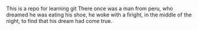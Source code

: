 This is a repo for learning git
There once was a man from peru, 
who dreamed he was eating his shoe, 
he woke with a firight,
in the middle of the night,
to find that his dream had come true.